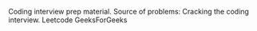 Coding interview prep material.
Source of problems:
	Cracking the coding interview.
	Leetcode
	GeeksForGeeks
